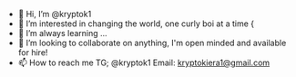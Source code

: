 - 👋 Hi, I’m @kryptok1
- 👀 I’m interested in changing the world, one curly boi at a time {
- 🌱 I’m always learning ...
- 💞️ I’m looking to collaborate on anything, I'm open minded and available for hire!
- 📫 How to reach me TG; @kryptok1 Email: kryptokiera1@gmail.com

<!---
kryptok1/kryptok1 is a ✨ special ✨ repository because its `README.md` (this file) appears on your GitHub profile.
You can click the Preview link to take a look at your changes.
--->
